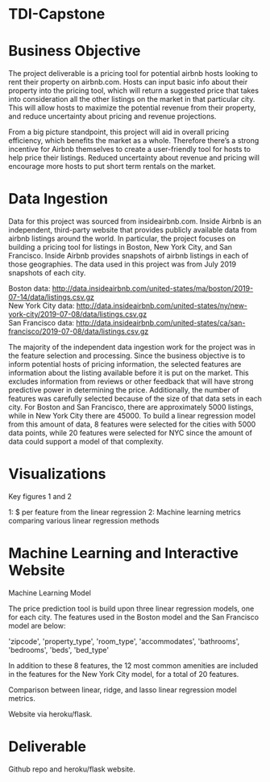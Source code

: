 # TDI-Capstone

# Business Objective
The project deliverable is a pricing tool for potential airbnb hosts looking to rent their property on airbnb.com. Hosts can input basic info about their property into the pricing tool, which will return a suggested price that takes into consideration all the other listings on the market in that particular city. This will allow hosts to maximize the potential revenue from their property, and reduce uncertainty about pricing and revenue projections.

From a big picture standpoint, this project will aid in overall pricing efficiency, which benefits the market as a whole. Therefore there’s a strong incentive for Airbnb themselves to create a user-friendly tool for hosts to help price their listings. Reduced uncertainty about revenue and pricing will encourage more hosts to put short term rentals on the market.

# Data Ingestion
Data for this project was sourced from insideairbnb.com. Inside Airbnb is an independent, third-party website that provides publicly available data from airbnb listings around the world. In particular, the project focuses on building a pricing tool for listings in Boston, New York City, and San Francisco. Inside Airbnb provides snapshots of airbnb listings in each of those geographies. The data used in this project was from July 2019 snapshots of each city.

Boston data: http://data.insideairbnb.com/united-states/ma/boston/2019-07-14/data/listings.csv.gz  
New York City data: http://data.insideairbnb.com/united-states/ny/new-york-city/2019-07-08/data/listings.csv.gz  
San Francisco data: http://data.insideairbnb.com/united-states/ca/san-francisco/2019-07-08/data/listings.csv.gz

The majority of the independent data ingestion work for the project was in the feature selection and processing. Since the business objective is to inform potential hosts of pricing information, the selected features are information about the listing available before it is put on the market. This excludes information from reviews or other feedback that will have strong predictive power in determining the price. Additionally, the number of features was carefully selected because of the size of that data sets in each city. For Boston and San Francisco, there are approximately 5000 listings, while in New York City there are 45000. To build a linear regression model from this amount of data, 8 features were selected for the cities with 5000 data points, while 20 features were selected for NYC since the amount of data could support a model of that complexity.

# Visualizations

Key figures 1 and 2

1: $ per feature from the linear regression
2: Machine learning metrics comparing various linear regression methods

# Machine Learning and Interactive Website
Machine Learning Model

The price prediction tool is build upon three linear regression models, one for each city. The features used in the Boston model and the San Francisco model are below:

'zipcode', 'property_type', 'room_type', 'accommodates', 'bathrooms', 'bedrooms', 'beds', 'bed_type'

In addition to these 8 features, the 12 most common amenities are included in the features for the New York City model, for a total of 20 features.

Comparison between linear, ridge, and lasso linear regression model metrics.

Website via heroku/flask.

# Deliverable
Github repo and heroku/flask website.
